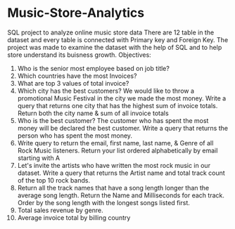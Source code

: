 # Music-Store-Analytics
SQL project to analyze online music store data
There are 12 table in the dataset and every table is connected with Primary key and Foreign Key. 
The project was made to examine the dataset with the help of SQL and to help store understand its buisness growth.
Objectives:
1. Who is the senior most employee based on job title? 
2. Which countries have the most Invoices? 
3. What are top 3 values of total invoice? 
4. Which city has the best customers? We would like to throw a promotional Music Festival in the city we made the most money. Write a query that returns one city that has the highest sum of invoice totals. Return both the city name & sum of all invoice totals 
5. Who is the best customer? The customer who has spent the most money will be declared the best customer. Write a query that returns the person who has spent the most money.
6. Write query to return the email, first name, last name, & Genre of all Rock Music listeners. Return your list ordered alphabetically by email starting with A 
7. Let's invite the artists who have written the most rock music in our dataset. Write a query that returns the Artist name and total track count of the top 10 rock bands.
8. Return all the track names that have a song length longer than the average song length. Return the Name and Milliseconds for each track. Order by the song length with the longest songs listed first.
9. Total sales revenue by genre.
10. Average invoice total by billing country
